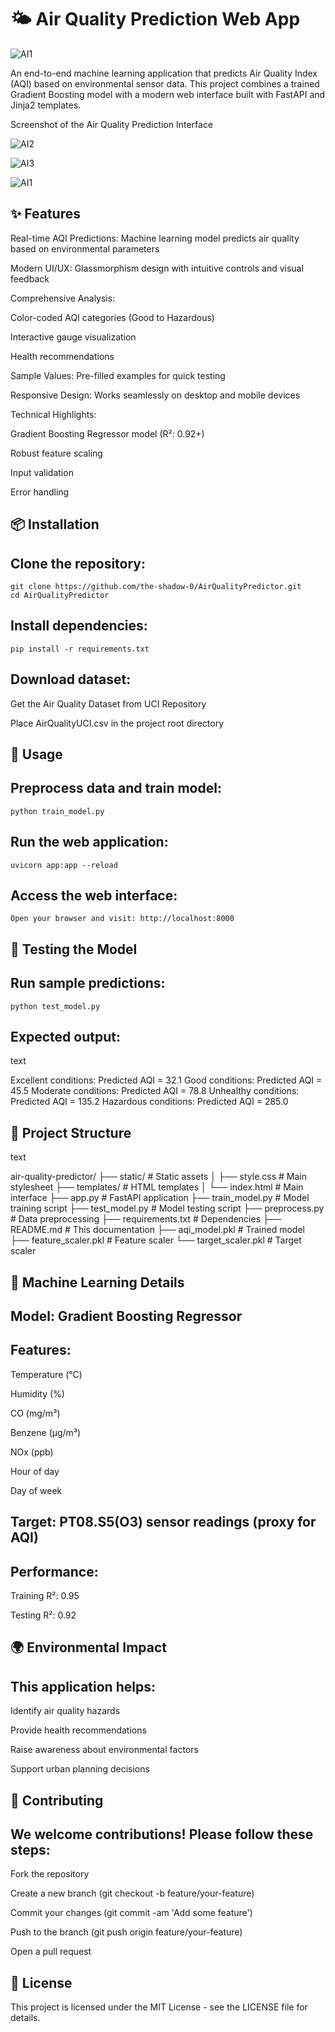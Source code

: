 # 🌤️ Air Quality Prediction Web App

![AI1](https://github.com/user-attachments/assets/a8821270-45a6-4efd-b0b2-091729fb9409)

An end-to-end machine learning application that predicts Air Quality Index (AQI) based on environmental sensor data. This project combines a trained Gradient Boosting model with a modern web interface built with FastAPI and Jinja2 templates.

Screenshot of the Air Quality Prediction Interface

![AI2](https://github.com/user-attachments/assets/556d94e1-89c9-4215-84d8-3849cf436e4e)

![AI3](https://github.com/user-attachments/assets/41d9aa73-1968-4569-bed0-5f098534f3d7)

![AI1](https://github.com/user-attachments/assets/a8821270-45a6-4efd-b0b2-091729fb9409)

## ✨ Features

   Real-time AQI Predictions: Machine learning model predicts air quality based on environmental parameters

   Modern UI/UX: Glassmorphism design with intuitive controls and visual feedback

   Comprehensive Analysis:

Color-coded AQI categories (Good to Hazardous)

Interactive gauge visualization

Health recommendations

Sample Values: Pre-filled examples for quick testing

Responsive Design: Works seamlessly on desktop and mobile devices

Technical Highlights:

   Gradient Boosting Regressor model (R²: 0.92+)

   Robust feature scaling

   Input validation

   Error handling

## 📦 Installation

 ## Clone the repository:

   
    git clone https://github.com/the-shadow-0/AirQualityPredictor.git
    cd AirQualityPredictor

 ## Install dependencies:
   
    pip install -r requirements.txt

## Download dataset:

  Get the Air Quality Dataset from UCI Repository

  Place AirQualityUCI.csv in the project root directory

## 🚀 Usage

  ## Preprocess data and train model:
    
    python train_model.py

  ## Run the web application:
    
    uvicorn app:app --reload

  ## Access the web interface:
  
    Open your browser and visit: http://localhost:8000

## 🧪 Testing the Model

## Run sample predictions:

    python test_model.py

## Expected output:
text

Excellent conditions: Predicted AQI = 32.1
Good conditions: Predicted AQI = 45.5
Moderate conditions: Predicted AQI = 78.8
Unhealthy conditions: Predicted AQI = 135.2
Hazardous conditions: Predicted AQI = 285.0

## 🧩 Project Structure
text

air-quality-predictor/
├── static/               # Static assets
│   ├── style.css         # Main stylesheet
├── templates/            # HTML templates
│   └── index.html        # Main interface
├── app.py                # FastAPI application
├── train_model.py        # Model training script
├── test_model.py         # Model testing script
├── preprocess.py         # Data preprocessing
├── requirements.txt      # Dependencies
├── README.md             # This documentation
├── aqi_model.pkl         # Trained model
├── feature_scaler.pkl    # Feature scaler
└── target_scaler.pkl     # Target scaler

## 🧠 Machine Learning Details

## Model: Gradient Boosting Regressor

   ## Features:

Temperature (°C)

Humidity (%)

CO (mg/m³)

Benzene (µg/m³)

NOx (ppb)

Hour of day

Day of week

## Target: PT08.S5(O3) sensor readings (proxy for AQI)

   ## Performance:

   Training R²: 0.95

   Testing R²: 0.92

## 🌍 Environmental Impact

## This application helps:

   Identify air quality hazards

   Provide health recommendations

   Raise awareness about environmental factors

   Support urban planning decisions

## 🤝 Contributing

## We welcome contributions! Please follow these steps:

   Fork the repository

   Create a new branch (git checkout -b feature/your-feature)

   Commit your changes (git commit -am 'Add some feature')

   Push to the branch (git push origin feature/your-feature)

   Open a pull request

## 📄 License

This project is licensed under the MIT License - see the LICENSE file for details.
